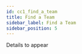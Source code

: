 ```yaml
---
id: cc1_find_a_team
title: Find a Team
sidebar_label: Find a Team
sidebar_position: 5
---
```


Details to appear